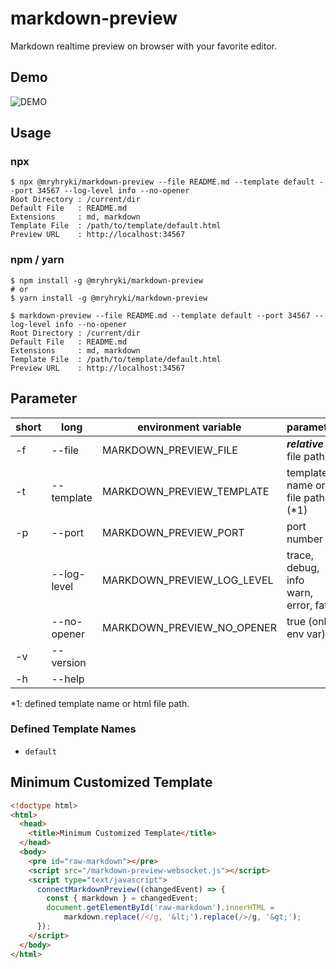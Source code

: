 # markdown-preview

Markdown realtime preview on browser with your favorite editor.

## Demo

![DEMO](./gif/demo.gif)

## Usage

### npx

```shell
$ npx @mryhryki/markdown-preview --file README.md --template default --port 34567 --log-level info --no-opener
Root Directory : /current/dir
Default File   : README.md
Extensions     : md, markdown
Template File  : /path/to/template/default.html
Preview URL    : http://localhost:34567
```

### npm / yarn

```shell
$ npm install -g @mryhryki/markdown-preview
# or
$ yarn install -g @mryhryki/markdown-preview

$ markdown-preview --file README.md --template default --port 34567 --log-level info --no-opener
Root Directory : /current/dir
Default File   : README.md
Extensions     : md, markdown
Template File  : /path/to/template/default.html
Preview URL    : http://localhost:34567
```

## Parameter

| short | long        | environment variable       | parameter                                | required | default   |
|-------|-------------|----------------------------|------------------------------------------|----------|-----------|
| -f    | --file      | MARKDOWN_PREVIEW_FILE      | ***relative*** file path                 | no       | README.md |
| -t    | --template  | MARKDOWN_PREVIEW_TEMPLATE  | template name or file path (*1)          | no       | default   |
| -p    | --port      | MARKDOWN_PREVIEW_PORT      | port number                              | no       | 34567     |
|       | --log-level | MARKDOWN_PREVIEW_LOG_LEVEL | trace, debug, info<br>warn, error, fatal | no       | info      |
|       | --no-opener | MARKDOWN_PREVIEW_NO_OPENER | true (only env var)                      | no       |           |
| -v    | --version   |                            |                                          | no       |           |
| -h    | --help      |                            |                                          | no       |           |

*1: defined template name or html file path.

### Defined Template Names

* `default`

## Minimum Customized Template

```html
<!doctype html>
<html>
  <head>
    <title>Minimum Customized Template</title>
  </head>
  <body>
    <pre id="raw-markdown"></pre>
    <script src="/markdown-preview-websocket.js"></script>
    <script type="text/javascript">
      connectMarkdownPreview((changedEvent) => {
        const { markdown } = changedEvent;
        document.getElementById('raw-markdown').innerHTML =
            markdown.replace(/</g, '&lt;').replace(/>/g, '&gt;');
      });
    </script>
  </body>
</html>
```
